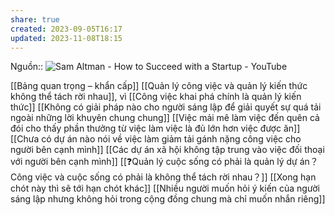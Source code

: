 ```yaml
---
share: true
created: 2023-09-05T16:17
updated: 2023-11-08T18:15
---
```

Nguồn:: ![Sam Altman - How to Succeed with a Startup - YouTube](https://youtu.be/0lJKucu6HJc?si=KZSfIRxwf6NzLRPa&t=618)

[[Bảng quan trọng – khẩn cấp]]
[[Quản lý công việc và quản lý kiến thức không thể tách rời nhau]], vì [[Công việc khai phá chính là quản lý kiến thức]] 
[[Không có giải pháp nào cho người sáng lập để giải quyết sự quá tải ngoài những lời khuyên chung chung]]
[[Việc mải mê làm việc đến quên cả đói cho thấy phần thưởng từ việc làm việc là đủ lớn hơn việc được ăn]] 
[[Chưa có dự án nào nói về việc làm giảm tải gánh nặng công việc cho người bên cạnh mình]] 
[[Các dự án xã hội không tập trung vào việc đối thoại với người bên cạnh mình]]
[[❓Quản lý cuộc sống có phải là quản lý dự án？Công việc và cuộc sống có phải là không thể tách rời nhau？]] 
[[Xong hạn chót này thì sẽ tới hạn chót khác]] 
[[Nhiều người muốn hỏi ý kiến của người sáng lập nhưng không hỏi trong cộng đồng chung mà chỉ muốn nhắn riêng]]